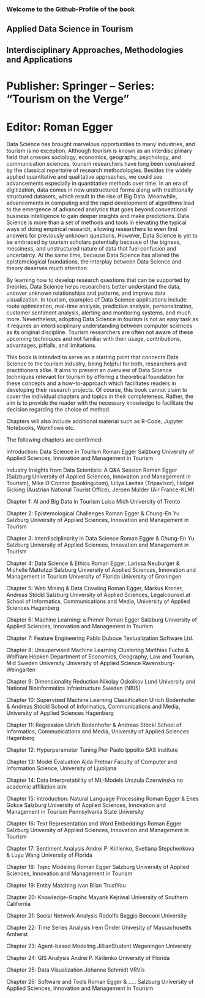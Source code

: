 ### Welcome to the Github-Profile of the book 

## Applied Data Science in Tourism
## Interdisciplinary Approaches, Methodologies and Applications

# Publisher: Springer – Series: “Tourism on the Verge”

# Editor: Roman Egger

Data Science has brought marvelous opportunities to many industries, and tourism is no exception. Although tourism is known as an interdisciplinary field that crosses sociology, economics, geography, psychology, and communication sciences, tourism researchers have long been constrained by the classical repertoire of research methodologies. Besides the widely applied quantitative and qualitative approaches, we could see advancements especially in quantitative methods over time. In an era of digitization, data comes in new unstructured forms along with traditionally structured datasets, which result in the rise of Big Data. Meanwhile, advancements in computing and the rapid development of algorithms lead to the emergence of advanced analytics that goes beyond conventional business intelligence to gain deeper insights and make predictions. Data Science is more than a set of methods and tools in elevating the typical ways of doing empirical research, allowing researchers to even find answers for previously unknown questions. However, Data Science is yet to be embraced by tourism scholars potentially because of the bigness, messiness, and unstructured nature of data that fuel confusion and uncertainty. At the same time, because Data Science has altered the epistemological foundations, the interplay between Data Science and theory deserves much attention.

By learning how to develop research questions that can be supported by theories, Data Science helps researchers better understand the data, uncover unknown relationships and patterns, and improve data visualization. In tourism, examples of Data Science applications include route optimization, real-time analysis, predictive analysis, personalization, customer sentiment analysis, alerting and monitoring systems, and much more. Nevertheless, adopting Data Science in tourism is not an easy task as it requires an interdisciplinary understanding between computer sciences as its original discipline. Tourism researchers are often not aware of these upcoming techniques and not familiar with their usage, contributions, advantages, pitfalls, and limitations.

This book is intended to serve as a starting point that connects Data Science to the tourism industry, being helpful for both, researchers and practitioners alike. It aims to present an overview of Data Science techniques relevant for tourism by offering a theoretical foundation for these concepts and a how-to-approach which facilitates readers in developing their research projects. Of course, this book cannot claim to cover the individual chapters and topics in their completeness. Rather, the aim is to provide the reader with the necessary knowledge to facilitate the decision regarding the choice of method.

Chapters will also include additional material such as R-Code, Jupyter Notebooks, Workflows etc.

The following chapters are confirmed:

Introduction: Data Science in Tourism
Roman Egger
Salzburg University of Applied Sciences, Innovation and Management in Tourism

Industry Insights from Data Scientists: A Q&A Session
Roman Egger (Salzburg University of Applied Sciences, Innovation and Management in Tourism), Mike O´Connor (booking.com), Liliya Lavitas (Tripavisor), Holger Sicking (Austrian National Tourist Office), Jeroen Mulder (Air France-KLM)

Chapter 1: AI and Big Data in Tourism
Luisa Mich
University of Trento

Chapter 2: Epistemological Challenges
Roman Egger & Chung-En Yu
Salzburg University of Applied Sciences, Innovation and Management in Tourism

Chapter 3: Interdisciplinarity in Data Science
Roman Egger & Chung-En Yu
Salzburg University of Applied Sciences, Innovation and Management in Tourism

Chapter 4: Data Science & Ethics
Roman Egger, Larissa Neuburger & Michelle Mattutzzi
Salzburg University of Applied Sciences, Innovation and Management in Tourism
University of Florida
University of Groningen

Chapter 5: Web Mining & Data Crawling
Roman Egger, Markus Kroner, Andreas Stöckl
Salzburg University of Applied Sciences,
Legalcounsel.at
School of Informatics, Communications and Media, University of Applied Sciences Hagenberg

Chapter 6: Machine Learning: a Primer
Roman Egger
Salzburg University of Applied Sciences, Innovation and Management in Tourism

Chapter 7: Feature Engineering
Pablo Duboue
Textualization Software Ltd.

Chapter 8: Unsupervised Machine Learning
Clustering
Matthias Fuchs & Wolfram Höpken
Department of Economics, Geography, Law and Tourism, Mid Sweden University
University of Applied Science Ravensburg-Weingarten

Chapter 9: Dimensionality Reduction
Nikolay Oskolkov
Lund University and National Bioinformatics Infrastructure Sweden (NBIS)

Chapter 10: Supervised Machine Learning
Classification
Ulrich Bodenhofer & Andreas Stöckl
School of Informatics, Communications and Media, University of Applied Sciences Hagenberg

Chapter 11: Regression
Ulrich Bodenhofer & Andreas Stöckl
School of Informatics, Communications and Media, University of Applied Sciences Hagenberg

Chapter 12: Hyperparameter Tuning
Pier Paolo Ippolito
SAS Institute

Chapter 13: Model Evaluation
Ajda Pretnar
Faculty of Computer and Information Science, University of Ljubljana

Chapter 14: Data Interpretability of ML-Models
Urszula Czerwinska
no academic affiliation atm

Chapter 15: Introduction: Natural Language Processing
Roman Egger & Enes Gokce
Salzburg University of Applied Sciences, Innovation and Management in Tourism
Pennsylvania State University

Chapter 16: Text Representation and Word Embeddings
Roman Egger
Salzburg University of Applied Sciences, Innovation and Management in Tourism

Chapter 17: Sentiment Analysis
Andrei P. Kirilenko, Svetlana Stepchenkova & Luyu Wang
University of Florida

Chapter 18: Topic Modeling
Roman Egger
Salzburg University of Applied Sciences, Innovation and Management in Tourism

Chapter 19: Entity Matching
Ivan Bilan
TrustYou

Chapter 20: Knowledge-Graphs
Mayank Kejriwal
University of Southern California

Chapter 21: Social Network Analysis
Rodolfo Baggio
Bocconi University

Chapter 22: Time Series Analysis
Irem Önder
Univesity of Massachusetts Amherst

Chapter 23: Agent-based Modeling
JillianStudent
Wageningen University

Chapter 24: GIS Analysis
Andrei P. Kirilenko
University of Florida

Chapter 25: Data Visualization
Johanna Schmidt
VRVis

Chapter 26: Software and Tools
Roman Egger & …..
Salzburg University of Applied Sciences, Innovation and Management in Tourism
